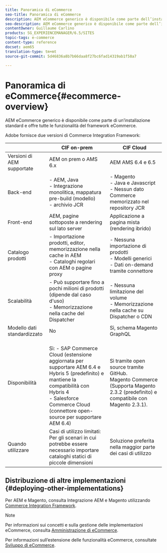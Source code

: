 ```yaml
---
title: Panoramica di eCommerce
seo-title: Panoramica di eCommerce
description: AEM eCommerce generico è disponibile come parte dell’installazione standard e offre tutte le funzionalità del framework eCommerce.
seo-description: AEM eCommerce generico è disponibile come parte dell’installazione standard e offre tutte le funzionalità del framework eCommerce.
contentOwner: Guillaume Carlino
products: SG_EXPERIENCEMANAGER/6.5/SITES
topic-tags: e-commerce
content-type: reference
docset: aem65
translation-type: tm+mt
source-git-commit: 5d46836a8b7b66daa8f27bc6fad14319ab1f58a7

---
```



# Panoramica di eCommerce{#ecommerce-overview}

AEM eCommerce generico è disponibile come parte di un’installazione standard e offre tutte le funzionalità del framework eCommerce.

Adobe fornisce due versioni di Commerce Integration Framework:

|  | CIF on-prem | CIF Cloud |
|-------------------------|--------------------------------------------------------------------------------------------------------------------------------------------------------------------------------------------------------|------------------------------------------------------------------------------------------------------------------------|
| Versioni di AEM supportate | AEM on prem o AMS 6.x | AEM AMS 6.4 e 6.5 |
| Back-end | - AEM, Java <br> - Integrazione monolitica, mappatura pre-build (modello)<br> - archivio JCR | - Magento <br>- Java e Javascript <br>- Nessun dato Commerce memorizzato nel repository JCR |
| Front-end | AEM, pagine sottoposte a rendering sul lato server | Applicazione a pagina mista (rendering ibrido) |
| Catalogo prodotti | - Importazione prodotti, editor, memorizzazione nella cache in AEM <br>- Cataloghi regolari con AEM o pagine proxy | - Nessuna importazione di prodotti <br>- Modelli generici <br>- Dati on-demand tramite connettore |
| Scalabilità | - Può supportare fino a pochi milioni di prodotti (dipende dal caso d&#39;uso) <br> - Memorizzazione nella cache del Dispatcher | - Nessuna limitazione del volume <br>- Memorizzazione nella cache su Dispatcher o CDN |
| Modello dati standardizzato | No | Sì, schema Magento GraphQL |
| Disponibilità | <br> Sì: - SAP Commerce Cloud (estensione aggiornata per supportare AEM 6.4 e Hybris 5 (predefinito) e mantiene la compatibilità con Hybris 4 <br>- Salesforce Commerce Cloud (connettore open-source per supportare AEM 6.4) | Sì tramite open source tramite GitHub. <br> Magento Commerce (Supporta Magento 2.3.2 (predefinito) e compatibile con Magento 2.3.1). |
| Quando utilizzare | Casi di utilizzo limitati: Per gli scenari in cui potrebbe essere necessario importare cataloghi statici di piccole dimensioni | Soluzione preferita nella maggior parte dei casi di utilizzo |


## Distribuzione di altre implementazioni {#deploying-other-implementations}

Per AEM e Magento, consulta Integrazione [](https://www.adobe.io/apis/experiencecloud/commerce-integration-framework/integrations.html#!AdobeDocs/commerce-cif-documentation/master/integrations/02-AEM-Magento.md) AEM e Magento utilizzando [Commerce Integration Framework](https://www.adobe.io/apis/experiencecloud/commerce-integration-framework/integrations.html).

>[!NOTE]
>
>Per informazioni sui concetti e sulla gestione delle implementazioni eCommerce, consulta [Amministrazione di eCommerce](/help/sites-administering/ecommerce.md).
>
>Per informazioni sull’estensione delle funzionalità eCommerce, consultate [Sviluppo di eCommerce](/help/sites-developing/ecommerce.md).

